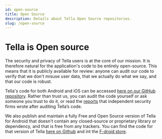 ```yaml
---
id: open-source
title: Open Source
description: Details about Tella Open Source repositories.
slug: /open-source
---
```



# Tella is Open source

The security and privacy of Tella users is at the core of our mission. It is therefore natural for the application's code to be entirely open-source. This means that it is publicly available for review: anyone can audit our code to verify that we don't misuse user data, that we actually do what we say, and that our code is robust.

Tella's code for both Android and iOS can be accessed [here on our GitHub repository](https://github.com/horizontal-org). Rather than trust us, you can audit the code yourself or ask someone you trust to do it, or read the [reports](/security-and-privacy#security-audits) that independent security firms wrote after auditing Tella’s code.


We also publish and maintain a fully Free and Open Source version of Tella for Android that doesn't contain any closed-source or proprietary library or dependency, and that is free from any trackers. You can find the code for that version of Tella [here on Github](https://github.com/Horizontal-org/) and int the [F-droid store](https://f-droid.org/en/packages/org.hzontal.tellaFOSS/).


